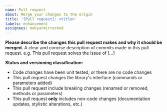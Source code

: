 ```yaml
---
name: Pull request
about: Merge your changes to the origin
title: '[Pull request]: <title>'
labels: enhancement
assignees: mahyarmirrashed
---
```


**Please describe the changes this pull request makes and why it should be merged.**
A clear and concise description of commits made in this pull request.
e.g. This pull request solves the issue of [...]

**Status and versioning classification:**

<!-- SELECT ONE -->

- Code changes have been unit tested, or there are no code changes
- This pull request changes the library's interface (commands or parameters added)
- This pull request include breaking changes (renamed or removed, methods or parameters)
- This pull request **only** includes non-code changes (documentation updates, stylistic alterations, etc.)
